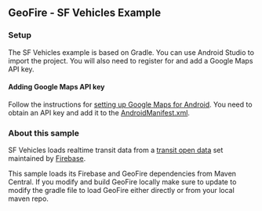 ## GeoFire - SF Vehicles Example

### Setup

The SF Vehicles example is based on Gradle. You can use Android Studio to import
the project. You will also need to register for and add a Google Maps API key.

#### Adding Google Maps API key

Follow the instructions for [setting up Google Maps for
Android](https://developers.google.com/maps/documentation/android/start#get_an_android_certificate_and_the_google_maps_api_key).
You need to obtain an API key and add it to the [AndroidManifest.xml](https://github.com/firebase/geofire-java/blob/master/examples/SFVehicles/SF%20Vehicles/src/main/AndroidManifest.xml).


### About this sample

SF Vehicles loads realtime transit data from a
[transit open data](https://www.firebase.com/docs/open-data/transit.html) set maintained by [Firebase](https://firebase.com).

This sample loads its Firebase and GeoFire dependencies from Maven Central.
If you modify and build GeoFire locally make sure to update to modify the gradle file to load GeoFire
either directly or from your local maven repo.